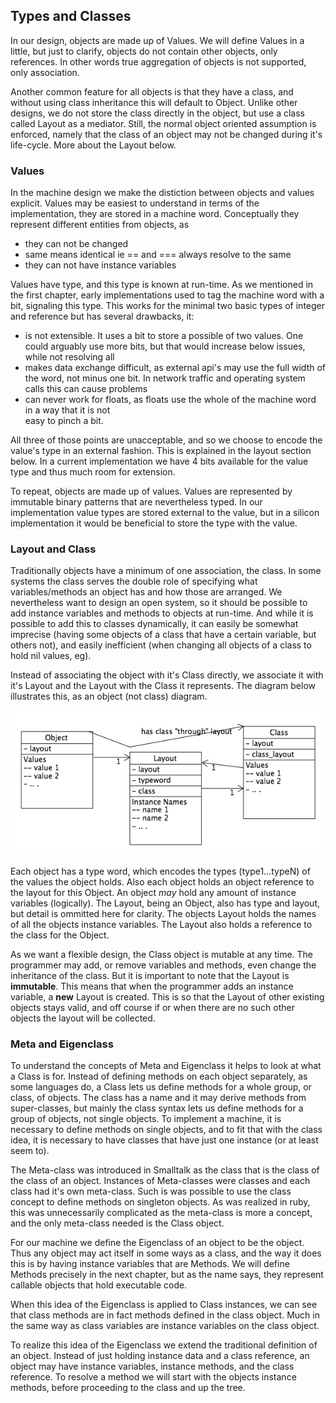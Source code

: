 ## Types and Classes

In our design, objects are made up of Values. We will define Values in a little, but just to clarify,
objects do not contain other objects, only references. In other words true aggregation of objects
is not supported, only association.

Another common feature for all objects is that they have a class, and without using class
inheritance this will default to Object. Unlike other designs, we do not store the class directly
in the object, but use a class called Layout as a mediator. Still, the normal object oriented
assumption is enforced, namely that the class of an object may not be changed during it's life-cycle.
More about the Layout below.

### Values

In the machine design we make the distiction between objects and values explicit.
Values may be easiest to understand in terms of the implementation, they are stored in a machine word.
Conceptually they represent different entities from objects, as

- they can not be changed
- same means identical ie == and === always resolve to the same
- they can not have instance variables

Values have type, and this type is known at run-time. As we mentioned in the first chapter,
early implementations used to tag the machine word with a bit, signaling this type.
This works for the minimal two basic types of integer and reference but has several drawbacks, it:

- is not extensible. It uses a bit to store a possible of two values. One could arguably use more
  bits, but that would increase below issues, while not resolving all
- makes  data exchange difficult, as external api's may use the full width of the word, not minus
  one bit. In network traffic and operating system calls this can cause problems
- can never work for floats, as floats use the whole of the machine word in a way that it is not  
  easy to pinch a bit.

All three of those points are unacceptable, and so we choose to encode the value's type in an
external fashion. This is explained in the layout section below. In a current implementation we
have 4 bits available for the value type and thus much room for extension.

To repeat, objects are made up of values. Values are represented by immutable binary patterns that
are nevertheless typed. In our implementation value types are stored external to the value,
but in a silicon implementation it would be beneficial to store the type with the value.

### Layout and Class

Traditionally objects have a minimum of one association, the class. In some systems the class serves
the double role of specifying what variables/methods an object has and how those are arranged.
We nevertheless want to design an open system, so it should be possible to add instance variables
and methods to objects at run-time. And while it is possible to add this to classes dynamically,
it can easily be somewhat imprecise (having some objects of a class that have a certain variable,
but others not), and easily inefficient (when changing all objects of a class to hold nil values, eg).

Instead of associating the object with it's Class directly, we associate it with it's Layout and
the Layout with the Class it represents. The diagram below illustrates this,
as an object (not class) diagram.

![Object diagram](../diagrams/layers.png)

Each object has a type word, which encodes the types (type1...typeN) of the values the object holds.
Also each object holds an object reference to the layout for this Object. An object *may* hold
any amount of instance variables (logically).
The Layout, being an Object, also has type and layout, but detail is ommitted here for clarity.
The objects Layout holds the names of all the objects instance variables. The Layout also holds a
reference to the class for the Object.

As we want a flexible design, the Class object is mutable at any time. The programmer may add,
or remove variables and methods, even change the inheritance of the class. But it is important
to note that the Layout is **immutable**. This means that when the programmer adds an instance
variable, a **new** Layout is created. This is so that the Layout of other existing objects stays
valid, and off course if or when there are no such other objects the layout will be collected.

### Meta and Eigenclass

To understand the concepts of Meta and Eigenclass it helps to look at what a Class is for.
Instead of defining methods on each object separately, as some languages do, a Class lets
us define methods for a whole group, or class, of objects. The class has a name and it may
derive methods from super-classes, but mainly the class syntax lets us define methods for
a group of objects, not single objects. To implement a machine, it is necessary to define
methods on single objects, and to fit that with the class idea, it is necessary to have
classes that have just one instance (or at least seem to).

The Meta-class was introduced in Smalltalk as the class that is the class of the class of an object.
Instances of Meta-classes were classes and each class had it's own meta-class.
Such is was possible to use the class concept to define methods on singleton objects.
As was realized in ruby, this was unnecessarily complicated as the meta-class is more a concept,
and the only meta-class needed is the Class object.

For our machine we define the Eigenclass of an object to be the object.
Thus any object may act itself in some ways as a class, and the way it does this
is by having instance variables that are Methods. We will define Methods precisely
in the next chapter, but as the name says, they represent callable objects that hold executable code.

When this idea of the Eigenclass is applied to Class instances, we can see that class methods
are in fact methods defined in the class object. Much in the same way as class variables
are instance variables on the class object.

To realize this idea of the Eigenclass we extend the traditional definition of an object.
Instead of just holding instance data and a class reference, an object may have instance variables,
instance methods, and the class reference.
To resolve a method we will start with the objects instance methods, before proceeding to the
class and up the tree.
